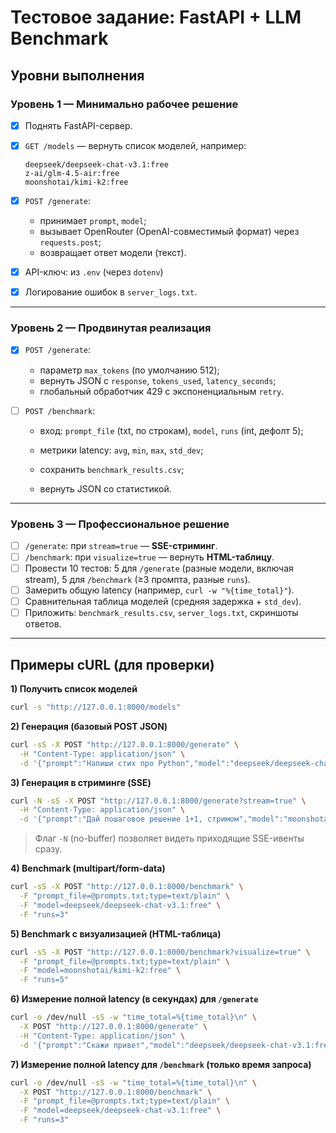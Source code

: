 # Тестовое задание: FastAPI + LLM Benchmark

## Уровни выполнения

### Уровень 1 — Минимально рабочее решение

* [x] Поднять FastAPI-сервер.
* [x] `GET /models` — вернуть список моделей, например:

  ```
  deepseek/deepseek-chat-v3.1:free
  z-ai/glm-4.5-air:free
  moonshotai/kimi-k2:free
  ```
* [x] `POST /generate`:

  * принимает `prompt`, `model`;
  * вызывает OpenRouter (OpenAI-совместимый формат) через `requests.post`;
  * возвращает ответ модели (текст).
* [x] API-ключ: из `.env` (через `dotenv`)
* [x] Логирование ошибок в `server_logs.txt`.

---

### Уровень 2 — Продвинутая реализация

* [x] `POST /generate`:

  * параметр `max_tokens` (по умолчанию 512);
  * вернуть JSON с `response`, `tokens_used`, `latency_seconds`;
  * глобальный обработчик 429 с экспоненциальным `retry`.
* [ ] `POST /benchmark`:

  * вход: `prompt_file` (txt, по строкам), `model`, `runs` (int, дефолт 5);

  * метрики latency: `avg`, `min`, `max`, `std_dev`;
  * сохранить `benchmark_results.csv`;
  * вернуть JSON со статистикой.

---

### Уровень 3 — Профессиональное решение

* [ ] `/generate`: при `stream=true` — **SSE-стриминг**.
* [ ] `/benchmark`: при `visualize=true` — вернуть **HTML-таблицу**.
* [ ] Провести 10 тестов: 5 для `/generate` (разные модели, включая stream), 5 для `/benchmark` (≥3 промпта, разные `runs`).
* [ ] Замерить общую latency (например, `curl -w "%{time_total}"`).
* [ ] Сравнительная таблица моделей (средняя задержка + `std_dev`).
* [ ] Приложить: `benchmark_results.csv`, `server_logs.txt`, скриншоты ответов.

---

## Примеры cURL (для проверки)

**1) Получить список моделей**

```bash
curl -s "http://127.0.0.1:8000/models"
```

**2) Генерация (базовый POST JSON)**

```bash
curl -sS -X POST "http://127.0.0.1:8000/generate" \
  -H "Content-Type: application/json" \
  -d '{"prompt":"Напиши стих про Python","model":"deepseek/deepseek-chat-v3.1:free"}'
```

**3) Генерация в стриминге (SSE)**

```bash
curl -N -sS -X POST "http://127.0.0.1:8000/generate?stream=true" \
  -H "Content-Type: application/json" \
  -d '{"prompt":"Дай пошаговое решение 1+1, стримом","model":"moonshotai/kimi-k2:free","max_tokens":50}'
```

> Флаг `-N` (no-buffer) позволяет видеть приходящие SSE-ивенты сразу.

**4) Benchmark (multipart/form-data)**

```bash
curl -sS -X POST "http://127.0.0.1:8000/benchmark" \
  -F "prompt_file=@prompts.txt;type=text/plain" \
  -F "model=deepseek/deepseek-chat-v3.1:free" \
  -F "runs=3"
```

**5) Benchmark с визуализацией (HTML-таблица)**

```bash
curl -sS -X POST "http://127.0.0.1:8000/benchmark?visualize=true" \
  -F "prompt_file=@prompts.txt;type=text/plain" \
  -F "model=moonshotai/kimi-k2:free" \
  -F "runs=5"
```

**6) Измерение полной latency (в секундах) для `/generate`**

```bash
curl -o /dev/null -sS -w "time_total=%{time_total}\n" \
  -X POST "http://127.0.0.1:8000/generate" \
  -H "Content-Type: application/json" \
  -d '{"prompt":"Скажи привет","model":"deepseek/deepseek-chat-v3.1:free"}'
```

**7) Измерение полной latency для `/benchmark` (только время запроса)**

```bash
curl -o /dev/null -sS -w "time_total=%{time_total}\n" \
  -X POST "http://127.0.0.1:8000/benchmark" \
  -F "prompt_file=@prompts.txt;type=text/plain" \
  -F "model=deepseek/deepseek-chat-v3.1:free" \
  -F "runs=3"
```
